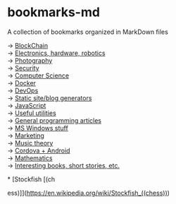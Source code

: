 bookmarks-md
============

A collection of bookmarks organized in MarkDown files

-> [BlockChain](blockchain/)<br/>
-> [Electronics, hardware, robotics](electronics-hardware-robotics/)<br/>
-> [Photography](photography/)<br/>
-> [Security](security/)<br/>
-> [Computer Science](computer-science/)<br/>
-> [Docker](docker/)<br/>
-> [DevOps](devops/)<br/>
-> [Static site/blog generators](static-site-blog-generators/)<br/>
-> [JavaScript](javascript/)<br/>
-> [Useful utilities](useful-utilities/)<br/>
-> [General programming articles](general-programming-articles/)<br/>
-> [MS Windows stuff](ms-windows-stuff/)<br/>
-> [Marketing](marketing/)<br/>
-> [Music theory](music-theory/)<br/>
-> [Cordova + Android](android/cordova.md)<br/>
-> [Mathematics](mathematics/)<br/>
-> [Interesting books, short stories, etc.](interesting-books-short-stories-etc/)<br/>

\* [Stockfish [(ch



ess)]](https://en.wikipedia.org/wiki/Stockfish_((chess)))
